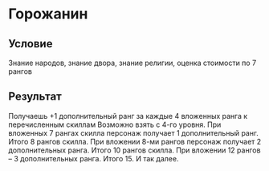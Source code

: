 # Горожанин
## Условие
Знание народов, знание двора, знание религии, оценка стоимости по 7 рангов
## Результат
Получаешь +1 дополнительный ранг за каждые 4 вложенных ранга к перечисленным скиллам
Возможно взять с 4-го уровня.
При вложенных 7 рангах скилла персонаж получает 1 дополнительный ранг. Итого 8 рангов скилла.
При вложении 8-ми рангов персонаж получает 2 дополнительных ранга. Итого 10 рангов скилла.
При вложении 12 рангов – 3 дополнительных ранга. Итого 15.
И так далее.